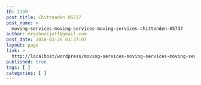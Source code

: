 ```yaml
---
ID: 2199
post_title: Chittenden 05737
post_name: >
  moving-services-moving-services-moving-services-chittenden-05737
author: mrgabonijeff@gmail.com
post_date: 2018-03-28 01:37:07
layout: page
link: >
  http://localhost/wordpress/moving-services-moving-services-moving-services-chittenden-05737/
published: true
tags: [ ]
categories: [ ]
---
```

